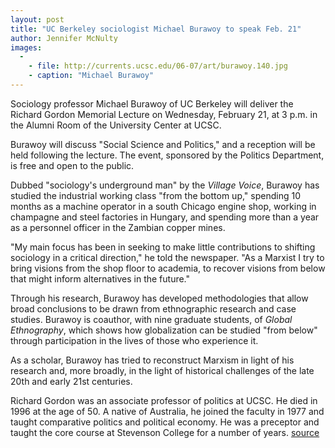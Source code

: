 ```yaml
---
layout: post
title: "UC Berkeley sociologist Michael Burawoy to speak Feb. 21"
author: Jennifer McNulty
images:
  -
    - file: http://currents.ucsc.edu/06-07/art/burawoy.140.jpg
    - caption: "Michael Burawoy"
---
```


Sociology professor Michael Burawoy of UC Berkeley will deliver the Richard Gordon Memorial Lecture on Wednesday, February 21, at 3 p.m. in the Alumni Room of the University Center at UCSC.

Burawoy will discuss "Social Science and Politics," and a reception will be held following the lecture. The event, sponsored by the Politics Department, is free and open to the public.

Dubbed "sociology's underground man" by the _Village Voice_, Burawoy has studied the industrial working class "from the bottom up," spending 10 months as a machine operator in a south Chicago engine shop, working in champagne and steel factories in Hungary, and spending more than a year as a personnel officer in the Zambian copper mines.

"My main focus has been in seeking to make little contributions to shifting sociology in a critical direction," he told the newspaper. "As a Marxist I try to bring visions from the shop floor to academia, to recover visions from below that might inform alternatives in the future."

Through his research, Burawoy has developed methodologies that allow broad conclusions to be drawn from ethnographic research and case studies. Burawoy is coauthor, with nine graduate students, of _Global Ethnography_, which shows how globalization can be studied "from below" through participation in the lives of those who experience it.

As a scholar, Burawoy has tried to reconstruct Marxism in light of his research and, more broadly, in the light of historical challenges of the late 20th and early 21st centuries.  
  
Richard Gordon was an associate professor of politics at UCSC. He died in 1996 at the age of 50. A native of Australia, he joined the faculty in 1977 and taught comparative politics and political economy. He was a preceptor and taught the core course at Stevenson College for a number of years.
[source](http://www1.ucsc.edu/currents/06-07/02-12/burawoy.asp "Permalink to burawoy")
